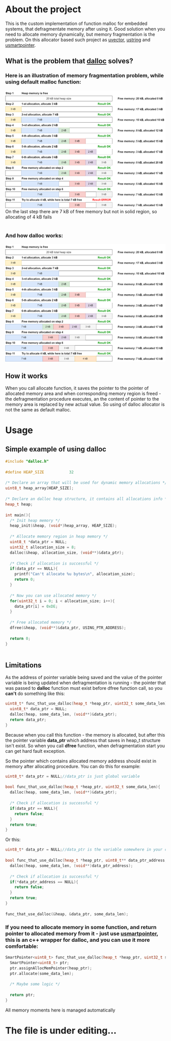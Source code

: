 # About the project
This is the custom implementation of function malloc for embedded systems, that defragmentate memory after using it. Good solution when you need to allocate memory dynamically, but memory fragmentation is the problem. On this allocator based such project as [uvector](https://github.com/SkyEng1neering/uvector), [ustring](https://github.com/SkyEng1neering/ustring) and [usmartpointer](https://github.com/SkyEng1neering/usmartpointer).

## What is the problem that [dalloc](https://github.com/SkyEng1neering/dalloc) solves?
### Here is an illustration of memory fragmentation problem, while using default malloc function:    
![this](https://github.com/SkyEng1neering/files/blob/main/default_malloc.drawio%20(1).png)
On the last step there are 7 kB of free memory but not in solid region, so allocating of 4 kB fails
<br></br>

### And how dalloc works:
![this](https://github.com/SkyEng1neering/files/blob/main/defrag_malloc.drawio.png)

## How it works
When you call allocate function, it saves the pointer to the pointer of allocated memory area and when corresponding memory region is freed - the defragmentation procedure executes, an the content of pointer to the memory area is replaced by new actual value. So using of dalloc allocator is not the same as default malloc.

# Usage
## Simple example of using dalloc
```c++
#include "dalloc.h"

#define HEAP_SIZE			32

/* Declare an array that will be used for dynamic memory allocations */
uint8_t heap_array[HEAP_SIZE];

/* Declare an dalloc heap structure, it contains all allocations info */
heap_t heap;

int main(){
  /* Init heap memory */
  heap_init(&heap, (void*)heap_array, HEAP_SIZE);

  /* Allocate memory region in heap memory */
  uint8_t *data_ptr = NULL;
  uint32_t allocation_size = 8;
  dalloc(&heap, allocation_size, (void**)&data_ptr);

  /* Check if allocation is successful */
  if(data_ptr == NULL){
    printf("Can't allocate %u bytes\n", allocation_size);
    return 0;
  }
 
  /* Now you can use allocated memory */
  for(uint32_t i = 0; i < allocation_size; i++){
    data_ptr[i] = 0xDE;
  }
 
  /* Free allocated memory */
  dfree(&heap, (void**)&data_ptr, USING_PTR_ADDRESS);
 
  return 0;
}  
  
```
## Limitations
As the address of pointer variable being saved and the value of the pointer variable is being updated when defragmentation is running - the pointer that was passed to **dalloc** function must exist before dfree function call, so you **can't** do something like this:

```c++
uint8_t* func_that_use_dalloc(heap_t *heap_ptr, uint32_t some_data_len){
  uint8_t* data_ptr = NULL;
  dalloc(heap, some_data_len, (void**)&data_ptr);
  return data_ptr;
}
```
Because when you call this function - the memory is allocated, but after this the pointer variable **data_ptr** which address that saves in heap_t structure isn't exist. So when you call **dfree** function, when defragmentation start you can get hard fault exception.

So the pointer which contains allocated memory address should exist in memory after allocating procedure. You can do this for example:

```c++
uint8_t* data_ptr = NULL;//data_ptr is just global variable

bool func_that_use_dalloc(heap_t *heap_ptr, uint32_t some_data_len){
  dalloc(heap, some_data_len, (void**)&data_ptr);
  
  /* Check if allocation is successful */
  if(data_ptr == NULL){
    return false;
  }
  return true;
}
```

Or this:

```c++
uint8_t* data_ptr = NULL;//data_ptr is the variable somewhere in your code

bool func_that_use_dalloc(heap_t *heap_ptr, uint8_t** data_ptr_address, uint32_t some_data_len){
  dalloc(heap, some_data_len, (void**)data_ptr_address);
  
  /* Check if allocation is successful */
  if(*data_ptr_address == NULL){
    return false;
  }
  return true;
}

func_that_use_dalloc(&heap, &data_ptr, some_data_len);
```

### If you need to allocate memory in some function, and return pointer to allocated memory from it - just use [usmartpointer](https://github.com/SkyEng1neering/usmartpointer), this is an c++ wrapper for dalloc, and you can use it more comfortable:

```c++
SmartPointer<uint8_t> func_that_use_dalloc(heap_t *heap_ptr, uint32_t some_data_len){
  SmartPointer<uint8_t> ptr;
  ptr.assignAllocMemPointer(heap_ptr);
  ptr.allocate(some_data_len);
  
  /* Maybe some logic */
  
  return ptr;
}
```
All memory moments here is managed automatically

# The file is under editing...
